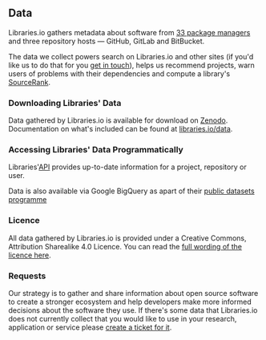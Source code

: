 ## Data
Libraries.io gathers metadata about software from [33 package managers](/packagemanagers.md) and three repository hosts — GitHub, GitLab and BitBucket. 

The data we collect powers search on Libraries.io and other sites (if you'd like us to do that for you [get in touch](mailto:support@libraries.io)), helps us recommend projects, warn users of problems with their dependencies and compute a library's [SourceRank](/overview#sourcerank). 

### Downloading Libraries' Data

Data gathered by Libraries.io is available for download on [Zenodo](https://zenodo.org/record/808273#.WV35s9Pytcw). Documentation on what's included can be found at [libraries.io/data](https://libraries.io/data).

### Accessing Libraries' Data Programmatically

Libraries'[API](https://libraries.io/api) provides up-to-date information for a project, repository or user. 

Data is also available via Google BigQuery as apart of their [public datasets programme](https://console.cloud.google.com/launcher/details/libraries-io/librariesio)

### Licence

All data gathered by Libraries.io is provided under a Creative Commons, Attribution Sharealike 4.0 Licence. You can read the [full wording of the licence here](https://creativecommons.org/licenses/by-sa/4.0/legalcode).  

### Requests

Our strategy is to gather and share information about open source software to create a stronger ecosystem and help developers make more informed decisions about the software they use. If there's some data that Libraries.io does not currently collect that you would like to use in your research, application or service please [create a ticket for it](https://github.com/librariesio/metrics/issues/new). 
